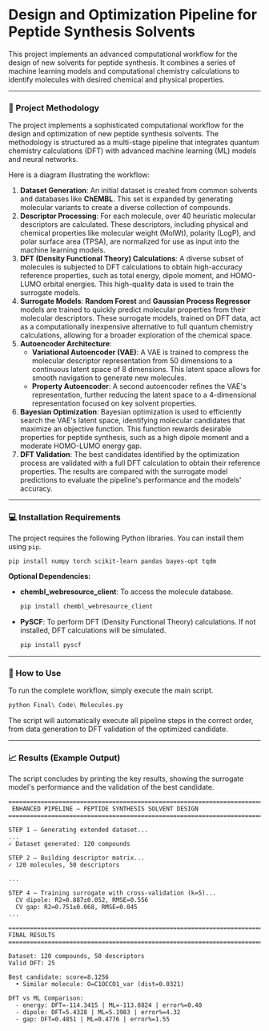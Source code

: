 # Design and Optimization Pipeline for Peptide Synthesis Solvents

This project implements an advanced computational workflow for the design of new solvents for peptide synthesis. It combines a series of machine learning models and computational chemistry calculations to identify molecules with desired chemical and physical properties.

-----

### 🧪 Project Methodology

The project implements a sophisticated computational workflow for the design and optimization of new peptide synthesis solvents. The methodology is structured as a multi-stage pipeline that integrates quantum chemistry calculations (DFT) with advanced machine learning (ML) models and neural networks.

Here is a diagram illustrating the workflow:


1.  **Dataset Generation**: An initial dataset is created from common solvents and databases like **ChEMBL**. This set is expanded by generating molecular variants to create a diverse collection of compounds.
2.  **Descriptor Processing**: For each molecule, over 40 heuristic molecular descriptors are calculated. These descriptors, including physical and chemical properties like molecular weight (MolWt), polarity (LogP), and polar surface area (TPSA), are normalized for use as input into the machine learning models.
3.  **DFT (Density Functional Theory) Calculations**: A diverse subset of molecules is subjected to DFT calculations to obtain high-accuracy reference properties, such as total energy, dipole moment, and HOMO-LUMO orbital energies. This high-quality data is used to train the surrogate models.
4.  **Surrogate Models**: **Random Forest** and **Gaussian Process Regressor** models are trained to quickly predict molecular properties from their molecular descriptors. These surrogate models, trained on DFT data, act as a computationally inexpensive alternative to full quantum chemistry calculations, allowing for a broader exploration of the chemical space.
5.  **Autoencoder Architecture**:
      * **Variational Autoencoder (VAE)**: A VAE is trained to compress the molecular descriptor representation from 50 dimensions to a continuous latent space of 8 dimensions. This latent space allows for smooth navigation to generate new molecules.
      * **Property Autoencoder**: A second autoencoder refines the VAE's representation, further reducing the latent space to a 4-dimensional representation focused on key solvent properties.
6.  **Bayesian Optimization**: Bayesian optimization is used to efficiently search the VAE's latent space, identifying molecular candidates that maximize an objective function. This function rewards desirable properties for peptide synthesis, such as a high dipole moment and a moderate HOMO-LUMO energy gap.
7.  **DFT Validation**: The best candidates identified by the optimization process are validated with a full DFT calculation to obtain their reference properties. The results are compared with the surrogate model predictions to evaluate the pipeline's performance and the models' accuracy.

-----

### 💻 Installation Requirements

The project requires the following Python libraries. You can install them using `pip`.

```bash
pip install numpy torch scikit-learn pandas bayes-opt tqdm
```

**Optional Dependencies:**

  * **chembl\_webresource\_client**: To access the molecule database.
    ```bash
    pip install chembl_webresource_client
    ```
  * **PySCF**: To perform DFT (Density Functional Theory) calculations. If not installed, DFT calculations will be simulated.
    ```bash
    pip install pyscf
    ```

-----

### 🚀 How to Use

To run the complete workflow, simply execute the main script.

```bash
python Final\ Code\ Molecules.py
```

The script will automatically execute all pipeline steps in the correct order, from data generation to DFT validation of the optimized candidate.

-----

### 📈 Results (Example Output)

The script concludes by printing the key results, showing the surrogate model's performance and the validation of the best candidate.

```
==========================================================================================
 ENHANCED PIPELINE — PEPTIDE SYNTHESIS SOLVENT DESIGN
==========================================================================================

STEP 1 — Generating extended dataset...
...
✓ Dataset generated: 120 compounds

STEP 2 — Building descriptor matrix...
✓ 120 molecules, 50 descriptors

...

STEP 4 — Training surrogate with cross-validation (k=5)...
  CV dipole: R2=0.887±0.052, RMSE=0.556
  CV gap: R2=0.751±0.068, RMSE=0.045
...

==========================================================================================
FINAL RESULTS
==========================================================================================

Dataset: 120 compounds, 50 descriptors
Valid DFT: 25

Best candidate: score=8.1256
  • Similar molecule: O=C1OCCO1_var (dist=0.0321)

DFT vs ML Comparison:
  - energy: DFT=-114.3415 | ML=-113.8824 | error%=0.40
  - dipole: DFT=5.4328 | ML=5.1983 | error%=4.32
  - gap: DFT=0.4851 | ML=0.4776 | error%=1.55
```
